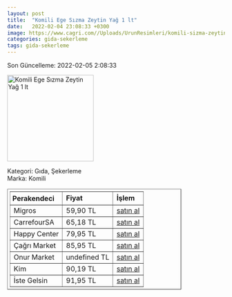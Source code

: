 ```yaml
---
layout: post
title:  "Komili Ege Sızma Zeytin Yağ 1 lt"
date:   2022-02-04 23:08:33 +0300
image: https://www.cagri.com//Uploads/UrunResimleri/komili-sizma-zeytinyagi-1-lt-bb4f5f.jpg
categories: gida-sekerleme
tags: gida-sekerleme
---
```


Son Güncelleme: 2022-02-05 2:08:33

<img src="https://www.cagri.com//Uploads/UrunResimleri/komili-sizma-zeytinyagi-1-lt-bb4f5f.jpg" width="200" alt="Komili Ege Sızma Zeytin Yağ 1 lt" />

Kategori: Gıda, Şekerleme
<br />
Marka: Komili

<table border="1" style="padding: 5px;width:80%;">
  <tr>
    <td style="padding: 5px;"><strong>Perakendeci</strong></td>
    <td><strong>Fiyat</strong></td>
    <td><strong>İşlem</strong></td>
  </tr>
  <tr>
              <td>Migros</td>
              <td>59,90 TL</td>
              <td><a target="_blank" href="https://www.migros.com.tr/komili-naturel-sizma-zeytinyagi-yumusak-lezzet-1-l-p-3f1231">satın al</a></td>
            </tr><tr>
              <td>CarrefourSA</td>
              <td>65,18 TL</td>
              <td><a target="_blank" href="https://www.carrefoursa.com/camasir-yikama-urunleri/c/1627?sort=bestSeller&amp;sortingOption=bestSeller&amp;q=%3Arelevance%3AinStockFlag%3Atrue%3AdiscountFlag%3Atrue#">satın al</a></td>
            </tr><tr>
              <td>Happy Center</td>
              <td>79,95 TL</td>
              <td><a target="_blank" href="https://www.happycenter.com.tr/Komili_Y_zeytinyagi_Sizma_1_Lt">satın al</a></td>
            </tr><tr>
              <td>Çağrı Market</td>
              <td>85,95 TL</td>
              <td><a target="_blank" href="https://www.cagri.com/komili-sizma-zeytinyagi-1-lt">satın al</a></td>
            </tr><tr>
              <td>Onur Market</td>
              <td>undefined TL</td>
              <td><a target="_blank" href="https://www.onurmarket.com/product/komili-sizma-1-lt-pet/25251ee5-6cbe-4394-9e19-237b4e950a60">satın al</a></td>
            </tr><tr>
              <td>Kim</td>
              <td>90,19 TL</td>
              <td><a target="_blank" href="https://www.kimgeldi.com/komili-z-yagi-sizma-1-lt">satın al</a></td>
            </tr><tr>
              <td>İste Gelsin</td>
              <td>91,95 TL</td>
              <td><a target="_blank" href="https://www.istegelsin.com/urun/komili-sizma-zeytinyagi-1-l_BNG2-AD">satın al</a></td>
            </tr>
</table>
